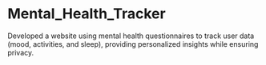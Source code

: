 # Mental_Health_Tracker
Developed a website using mental health questionnaires to track user data (mood, activities, and sleep), providing personalized insights while ensuring privacy.

